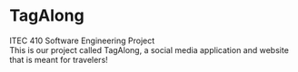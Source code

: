 # TagAlong
ITEC 410 Software Engineering Project<br/>
This is our project called TagAlong, a social media application and website that is meant for travelers!
